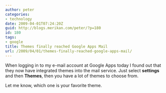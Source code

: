 ```yaml
---
author: peter
categories:
- technology
date: 2009-04-01T07:24:20Z
guid: http://blogs.merikan.com/peter/?p=180
id: 180
tags:
- google
title: Themes finally reached Google Apps Mail
url: /2009/04/01/themes-finally-reached-google-apps-mail/
---
```


When logging in to my e-mail account at Google Apps today I found out that they now have integrated themes into the mail service. Just select **settings** and then **Themes**, then you have a lot of themes to choose from.

Let me know, which one is your favorite theme.
